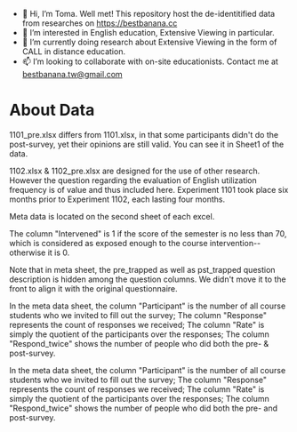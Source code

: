 - 👋 Hi, I’m Toma. Well met! This repository host the de-identitified data from researches on https://bestbanana.cc
- 👀 I’m interested in English education, Extensive Viewing in particular.
- 🌱 I’m currently doing research about Extensive Viewing in the form of CALL in distance education.
- 📫 I’m looking to collaborate with on-site educationists. Contact me at bestbanana.tw@gmail.com

# About Data

1101_pre.xlsx differs from 1101.xlsx, in that some participants didn't do the post-survey, yet their opinions are still valid. You can see it in Sheet1 of the data. 

1102.xlsx & 1102_pre.xlsx are designed for the use of other research. However the question regarding the evaluation of English utilization frequency is of value and thus included here. Experiment 1101 took place six months prior to Experiment 1102, each lasting four months.

Meta data is located on the second sheet of each excel.

The column "Intervened" is 1 if the score of the semester is no less than 70, which is considered as exposed enough to the course intervention--otherwise it is 0.

Note that in meta sheet, the pre_trapped as well as pst_trapped question description is hidden among the question columns. We didn't move it to the front to align it with the original questionnaire.

In the meta data sheet, the column "Participant" is the number of all course students who we invited to fill out the survey; The column "Response" represents the count of responses we received; The column "Rate" is simply the quotient of the participants over the responses; The column "Respond_twice" shows the number of people who did both the pre- & post-survey.

In the meta data sheet, the column "Participant" is the number of all course students who we invited to fill out the survey; The column "Response" represents the count of responses we received; The column "Rate" is simply the quotient of the participants over the responses; The column "Respond_twice" shows the number of people who did both the pre- and post-survey.
